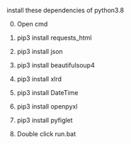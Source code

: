 install these dependencies of python3.8

0. Open cmd

1. pip3 install requests_html
2. pip3 install json
3. pip3 install beautifulsoup4
4. pip3 install xlrd
5. pip3 install DateTime
6. pip3 install openpyxl
7. pip3 install pyfiglet

8. Double click run.bat